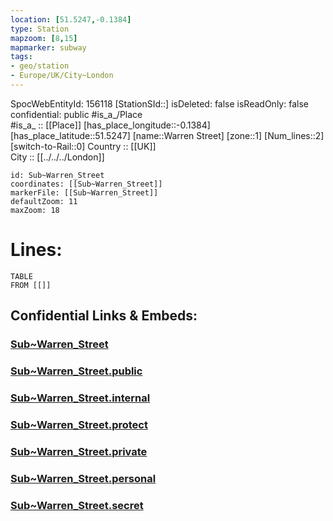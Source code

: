 ```yaml
---
location: [51.5247,-0.1384] 
type: Station 
mapzoom: [8,15] 
mapmarker: subway 
tags:
- geo/station
- Europe/UK/City~London
---
```

SpocWebEntityId: 156118
[StationSId::] 
isDeleted: false
isReadOnly: false
confidential: public
#is_a_/Place  
#is_a_ :: [[Place]] 
[has_place_longitude::-0.1384] 
[has_place_latitude::51.5247] 
[name::Warren Street] 
[zone::1] 
[Num_lines::2] 
[switch-to-Rail::0] 
Country :: [[UK]]  
City :: [[../../../London]]  


```leaflet
id: Sub~Warren_Street
coordinates: [[Sub~Warren_Street]] 
markerFile: [[Sub~Warren_Street]] 
defaultZoom: 11 
maxZoom: 18
```


# Lines: 
```dataview
TABLE 
FROM [[]] 
```


## Confidential Links & Embeds: 

### [Sub~Warren_Street](/_Standards/Earth/Continent/Europe/Europe~North/UK/England/Regions~England/London,Greater/cities~GreaterLondon/Underground/Station/Sub~Warren_Street.md) 

### [Sub~Warren_Street.public](/_public/Earth/Continent/Europe/Europe~North/UK/England/Regions~England/London,Greater/cities~GreaterLondon/Underground/Station/Sub~Warren_Street.public.md) 

### [Sub~Warren_Street.internal](/_internal/Earth/Continent/Europe/Europe~North/UK/England/Regions~England/London,Greater/cities~GreaterLondon/Underground/Station/Sub~Warren_Street.internal.md) 

### [Sub~Warren_Street.protect](/_protect/Earth/Continent/Europe/Europe~North/UK/England/Regions~England/London,Greater/cities~GreaterLondon/Underground/Station/Sub~Warren_Street.protect.md) 

### [Sub~Warren_Street.private](/_private/Earth/Continent/Europe/Europe~North/UK/England/Regions~England/London,Greater/cities~GreaterLondon/Underground/Station/Sub~Warren_Street.private.md) 

### [Sub~Warren_Street.personal](/_personal/Earth/Continent/Europe/Europe~North/UK/England/Regions~England/London,Greater/cities~GreaterLondon/Underground/Station/Sub~Warren_Street.personal.md) 

### [Sub~Warren_Street.secret](/_secret/Earth/Continent/Europe/Europe~North/UK/England/Regions~England/London,Greater/cities~GreaterLondon/Underground/Station/Sub~Warren_Street.secret.md)

